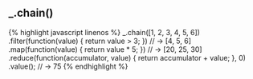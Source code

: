 ---
---

## _.chain()

{% highlight javascript linenos %}
_.chain([1, 2, 3, 4, 5, 6])
  .filter(function(value) { return value > 3; }) // → [4, 5, 6]
  .map(function(value) { return value * 5; }) // → [20, 25, 30]
  .reduce(function(accumulator, value) {
    return accumulator + value;
  }, 0)
  .value();
// → 75
{% endhighlight %}
